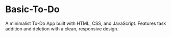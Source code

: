 # Basic-To-Do
A minimalist To-Do App built with HTML, CSS, and JavaScript. Features task addition and deletion with a clean, responsive design.
